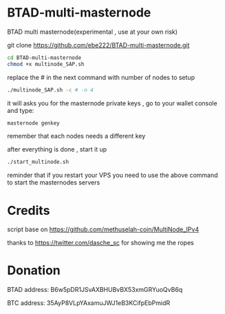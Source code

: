 # BTAD-multi-masternode
BTAD multi masternode(experimental , use at your own risk)

git clone https://github.com/ebe222/BTAD-multi-masternode.git
```bash
cd BTAD-multi-masternode
chmod +x multinode_SAP.sh
```
replace the # in the next command with number of nodes to setup
```bash
./multinode_SAP.sh -c # -n 4
```
it will asks you for the masternode private keys , go to your wallet console and type: 
```bash 
masternode genkey
``` 
remember that each nodes needs a different key

after everything is done , start it up 
```bash 
./start_multinode.sh
```
reminder that if you restart your VPS you need to use the above command to start the masternodes servers 
# Credits
script base on https://github.com/methuselah-coin/MultiNode_IPv4

thanks to https://twitter.com/dasche_sc for showing me the ropes

# Donation
BTAD address: B6w5pDR1JSvAXBHUBvBX53xmGRYuoQvB6q

BTC  address: 35AyP8VLpYAxamuJWJ1eB3KCifpEbPmidR
